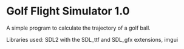# Golf Flight Simulator 1.0

A simple program to calculate the trajectory of a golf ball.

Libraries used: SDL2 with the SDL_ttf and SDL_gfx extensions, imgui
